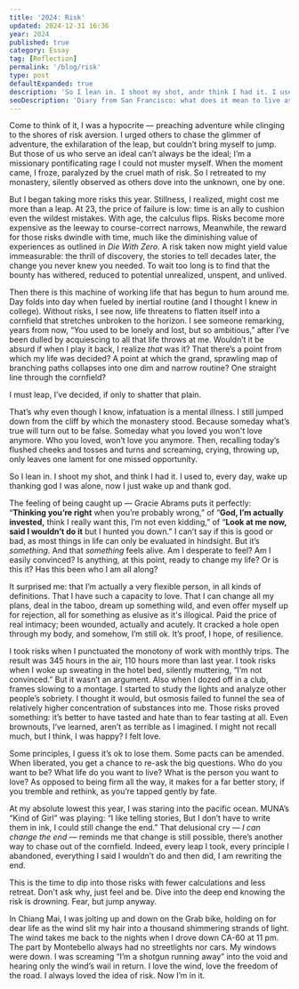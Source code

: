 ```yaml
---
title: '2024: Risk'
updated: 2024-12-31 16:36
year: 2024
published: true
category: Essay
tag: [Reflection]
permalink: '/blog/risk'
type: post
defaultExpanded: true
description: 'So I lean in. I shoot my shot, andr think I had it. I used to, every day, wake up thanking god I was alone, now I just wake up and thank god.'
seoDescription: 'Diary from San Francisco: what does it mean to live as a contradiction. To be duplicitous is to be uncertain. Without that uncertainty, there will be no doubt, and therefore no faith.'
---
```


Come to think of it, I was a hypocrite — preaching adventure while clinging to the shores of risk aversion. I urged others to chase the glimmer of adventure, the exhilaration of the leap, but couldn’t bring myself to jump. But those of us who serve an ideal can’t always be the ideal; I’m a missionary pontificating rage I could not muster myself. When the moment came, I froze, paralyzed by the cruel math of risk. So I retreated to my monastery, silently observed as others dove into the unknown, one by one.

But I began taking more risks this year. Stillness, I realized, might cost me more than a leap. At 23, the price of failure is low: time is an ally to cushion even the wildest mistakes. With age, the calculus flips. Risks become more expensive as the leeway to course-correct narrows, Meanwhile, the reward for those risks dwindle with time, much like the diminishing value of experiences as outlined in _Die With Zero_. A risk taken now might yield value immeasurable: the thrill of discovery, the stories to tell decades later, the change you never knew you needed. To wait too long is to find that the bounty has withered, reduced to potential unrealized, unspent, and unlived.

Then there is this machine of working life that has begun to hum around me. Day folds into day when fueled by inertial routine (and I thought I knew in college). Without risks, I see now, life threatens to flatten itself into a cornfield that stretches unbroken to the horizon. I see someone remarking, years from now, “You used to be lonely and lost, but so ambitious,” after I’ve been dulled by acquiescing to all that life throws at me. Wouldn’t it be absurd if when I play it back, I realize _that_ was it? That there’s a point from which my life was decided? A point at which the grand, sprawling map of branching paths collapses into one dim and narrow routine? One straight line through the cornfield?

I must leap, I’ve decided, if only to shatter that plain.

That’s why even though I know, infatuation is a mental illness. I still jumped down from the cliff by which the monastery stood. Because someday what’s true will turn out to be false. Someday what you loved you won't love anymore. Who you loved, won’t love you anymore. Then, recalling today’s flushed cheeks and tosses and turns and screaming, crying, throwing up, only leaves one lament for one missed opportunity.

So I lean in. I shoot my shot, and think I had it. I used to, every day, wake up thanking god I was alone, now I just wake up and thank god.

The feeling of being caught up — Gracie Abrams puts it perfectly: “**Thinking you’re right** when you’re probably wrong,” of “**God, I’m actually invested,** think I really want this, I’m not even kidding,” of “**Look at me now, said I wouldn’t do it** but I hunted you down.” I can’t say if this is good or bad, as most things in life can only be evaluated in hindsight. But it’s _something_. And that _something_ feels alive. Am I desperate to feel? Am I easily convinced? Is anything, at this point, ready to change my life? Or is this it? Has this been who I am all along?

It surprised me: that I’m actually a very flexible person, in all kinds of definitions. That I have such a capacity to love. That I can change all my plans, deal in the taboo, dream up something wild, and even offer myself up for rejection, all for something as elusive as it's illogical. Paid the price of real intimacy; been wounded, actually and acutely. It cracked a hole open through my body, and somehow, I’m still ok. It’s proof, I hope, of resilience.

I took risks when I punctuated the monotony of work with monthly trips. The result was 345 hours in the air, 110 hours more than last year. I took risks when I woke up sweating in the hotel bed, silently muttering, “I’m not convinced.” But it wasn’t an argument. Also when I dozed off in a club, frames slowing to a montage. I started to study the lights and analyze other people’s sobriety. I thought it would, but osmosis failed to funnel the sea of relatively higher concentration of substances into me. Those risks proved something: it’s better to have tasted and hate than to fear tasting at all. Even brownouts, I’ve learned, aren’t as terrible as I imagined. I might not recall much, but I think, I was happy? I felt love.

Some principles, I guess it’s ok to lose them. Some pacts can be amended. When liberated, you get a chance to re-ask the big questions. Who do you want to be? What life do you want to live? What is the person you want to love? As opposed to being firm all the way, it makes for a far better story, if you tremble and rethink, as you’re tapped gently by fate.

At my absolute lowest this year, I was staring into the pacific ocean. MUNA’s “Kind of Girl” was playing: “I like telling stories, But I don’t have to write them in ink, I could still change the end.” That delusional cry — _I can change the end_ — reminds me that change is still possible, there’s another way to chase out of the cornfield. Indeed, every leap I took, every principle I abandoned, everything I said I wouldn’t do and then did, I am rewriting the end.

This is the time to dip into those risks with fewer calculations and less retreat. Don't ask why, just feel and be. Dive into the deep end knowing the risk is drowning. Fear, but jump anyway.

In Chiang Mai, I was jolting up and down on the Grab bike, holding on for dear life as the wind slit my hair into a thousand shimmering strands of light. The wind takes me back to the nights when I drove down CA-60 at 11 pm. The part by Montebello always had no streetlights nor cars. My windows were down. I was screaming “I’m a shotgun running away” into the void and hearing only the wind’s wail in return. I love the wind, love the freedom of the road. I always loved the idea of risk. Now I’m in it.

